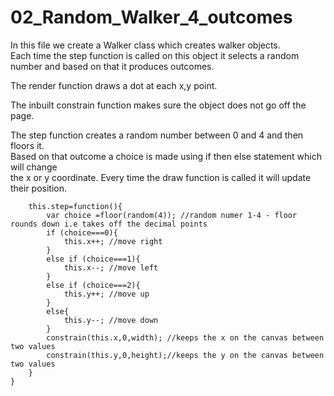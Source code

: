 # 02_Random_Walker_4_outcomes</br>
In this file we create a Walker class which creates walker objects.</br> Each time the step function is called on this object it selects a random number and based on that it produces outcomes.</br>


The render function draws a dot at each x,y point.</br>

The inbuilt constrain function makes sure the object does not go off the page.</br>

The step function creates a random number between 0 and 4 and then floors it.</br>
 Based on that outcome a choice is made using if then else statement which will change</br>
  the x or y coordinate. Every time the draw function is called it will update their position.</br>

```
	this.step=function(){
		var choice =floor(random(4)); //random numer 1-4 - floor rounds down i.e takes off the decimal points 
		if (choice===0){
			this.x++; //move right
		}
		else if (choice===1){
			this.x--; //move left 
		}
		else if (choice===2){
			this.y++; //move up 
		}
		else{
			this.y--; //move down 
		}
		constrain(this.x,0,width); //keeps the x on the canvas between two values
		constrain(this.y,0,height);//keeps the y on the canvas between two values
	}
}

```


